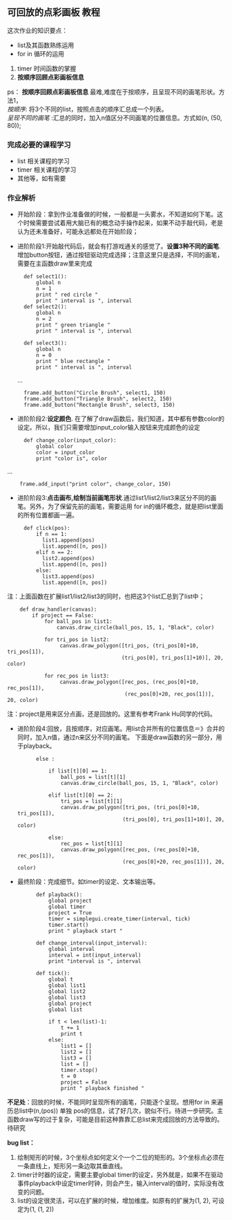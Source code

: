## 可回放的点彩画板 教程    

这次作业的知识要点：    

* list及其函数熟练运用   
* for in 循环的运用  
1. timer 时间函数的掌握  
3. **按顺序回顾点彩画板信息** 

ps： **按顺序回顾点彩画板信息** 最难,难度在于按顺序，且呈现不同的画笔形状。方法1，  
*按顺序*: 将3个不同的list，按照点击的顺序汇总成一个列表。  
*呈现不同的画笔* :汇总的同时，加入n值区分不同画笔的位置信息。方式如(n, (50, 80));

### 完成必要的课程学习
* list 相关课程的学习
* timer 相关课程的学习
* 其他等，如有需要

###  作业解析

* 开始阶段：拿到作业准备做的时候，一般都是一头雾水，不知道如何下笔。这个时候需要尝试着用大脑已有的概念动手操作起来，如果不动手敲代码，老是认为还未准备好，可能永远都处在开始阶段；
* 进阶阶段1:开始敲代码后，就会有打游戏通关的感觉了。**设置3种不同的画笔**.增加button按钮，通过按钮驱动完成选择；注意这里只是选择，不同的画笔，需要在主函数draw里来完成   
		
		def select1():
            global n
            n = 1
            print " red circle "
            print " interval is ", interval
        def select2():
            global n
            n = 2
            print " green triangle "
            print " interval is ", interval
 
        def select3():
            global n
            n = 0
            print " blue rectangle "
            print " interval is ", interval
  ...
  
		frame.add_button("Circle Brush", select1, 150) 
        frame.add_button("Triangle Brush", select2, 150) 
        frame.add_button("Rectangle Brush", select3, 150)  		
     
* 进阶阶段2:**设定颜色**. 在了解了draw函数后，我们知道，其中都有参数color的设定。所以，我们只需要增加input_color输入按钮来完成颜色的设定  

		def change_color(input_color):
            global color
            color = input_color   
            print "color is", color
...

		frame.add_input("print color", change_color, 150)
		

* 进阶阶段3:**点击画布,绘制当前画笔形状**.通过list1/list2/list3来区分不同的画笔。另外，为了保留先前的画笔，需要运用 for in的循环概念，就是把list里面的所有位置都画一遍。

		def click(pos):
            if n == 1:
              list1.append(pos) 
              list.append([n, pos])  
            elif n == 2:
              list2.append(pos)
              list.append([n, pos]) 
            else:
              list3.append(pos) 
              list.append([n, pos])    
 注：上面函数在扩展list1/list2/list3的同时，也把这3个list汇总到了list中；
 
		def draw_handler(canvas):
            if project == False:
                for ball_pos in list1:
                    canvas.draw_circle(ball_pos, 15, 1, "Black", color) 
        
                for tri_pos in list2:
                     canvas.draw_polygon([tri_pos, (tri_pos[0]+10, tri_pos[1]),
                                         (tri_pos[0], tri_pos[1]+10)], 20, color) 
        
                for rec_pos in list3:
                     canvas.draw_polygon([rec_pos, (rec_pos[0]+10, rec_pos[1]), 
                                          (rec_pos[0]+20, rec_pos[1])], 20, color) 
                                          
 
  注：project是用来区分点画，还是回放的。这里有参考Frank Hu同学的代码。

* 进阶阶段4:回放，且按顺序，对应画笔。用list合并所有的位置信息＝》合并的同时，加入n值，通过n来区分不同的画笔。  下面是draw函数的另一部分，用于playback。

		    else :
        
                if list[t][0] == 1:
                    ball_pos = list[t][1]
                    canvas.draw_circle(ball_pos, 15, 1, "Black", color) 
            
                elif list[t][0] == 2:
                    tri_pos = list[t][1]
                    canvas.draw_polygon([tri_pos, (tri_pos[0]+10, tri_pos[1]), 
                                        (tri_pos[0], tri_pos[1]+10)], 20, color) 
             
                else:
                    rec_pos = list[t][1]
                    canvas.draw_polygon([rec_pos, (rec_pos[0]+10, rec_pos[1]), 
                                        (rec_pos[0]+20, rec_pos[1])], 20, color) 


* 最终阶段：完成细节。如timer的设定、文本输出等。

		    def playback():
                global project
                global timer
                project = True
                timer = simplegui.create_timer(interval, tick)
                timer.start() 
                print " playback start "
    
            def change_interval(input_interval):
                global interval
                interval = int(input_interval)
                print "interval is ", interval 
                
            def tick():
                global t
                global list1
                global list2
                global list3
                global project
                global list
    
                if t < len(list)-1:
                    t += 1
                    print t
                else:
                    list1 = []
                    list2 = []
                    list3 = []
                    list = []
                    timer.stop() 
                    t = 0
                    project = False
                    print " playback finished "

**不足处**：回放的时候，不能同时呈现所有的画笔，只能逐个呈现。想用for in 来遍历总list中(n,(pos)) 单独 pos的信息，试了好几次，貌似不行。待进一步研究。主函数draw写的过于复杂，可能是目前这种靠靠汇总list来完成回放的方法导致的。待研究

**bug list：**  

1. 绘制矩形的时候，3个坐标点如何定义个一个二位的矩形的。3个坐标点必须在一条直线上，矩形另一条边取其垂直线。
2. timer计时器的设定，需要主要global timer的设定，另外就是，如果不在驱动事件playback中设定timer时钟，则会产生，输入interval的值时，实际没有改变的问题。
3. list的设定很灵活，可以在扩展的时候，增加维度。如原有的扩展为(1, 2), 可设定为(1, (1, 2))



